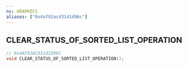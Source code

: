 ```yaml
---
ns: GRAPHICS
aliases: ["0x4af92acd3141d96c"]
---
```

## CLEAR_STATUS_OF_SORTED_LIST_OPERATION

```c
// 0x4AF92ACD3141D96C
void CLEAR_STATUS_OF_SORTED_LIST_OPERATION();
```
